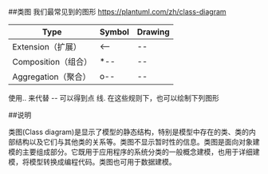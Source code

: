 ##类图
我们最常见到的图形
https://plantuml.com/zh/class-diagram

| Type | Symbol | Drawing |
|  ----  | ----  |----  |
| Extension（扩展） | <-- |--|
| Composition（组合） | *-- |--|	
| Aggregation（聚合） | o--	|--|

使用.. 来代替 -- 可以得到点 线.
在这些规则下，也可以绘制下列图形

##说明

类图(Class diagram)是显示了模型的静态结构，特别是模型中存在的类、类的内部结构以及它们与其他类的关系等。类图不显示暂时性的信息。类图是面向对象建模的主要组成部分。它既用于应用程序的系统分类的一般概念建模，也用于详细建模，将模型转换成编程代码。类图也可用于数据建模。